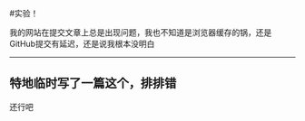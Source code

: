 #实验！

我的网站在提交文章上总是出现问题，我也不知道是浏览器缓存的锅，还是GitHub提交有延迟，还是说我根本没明白

-------
特地临时写了一篇这个，排排错
-------
还行吧

		
